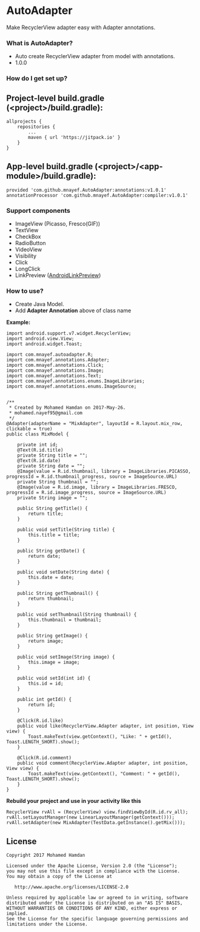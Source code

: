 # AutoAdapter #

Make RecyclerView adapter easy with Adapter annotations.

### What is AutoAdapter? ###

* Auto create RecyclerView adapter from model with annotations.
* 1.0.0

### How do I get set up? ###

**Project-level build.gradle** \(\<project>/build.gradle):
-----
```
allprojects {
    repositories {
        ...
        maven { url 'https://jitpack.io' }
    }
}
```
**App-level build.gradle** \(\<project>/\<app-module>/build.gradle):
-----

```
provided 'com.github.mnayef.AutoAdapter:annotations:v1.0.1'
annotationProcessor 'com.github.mnayef.AutoAdapter:compiler:v1.0.1'
```



### Support components ###

* ImageView (Picasso, Fresco(GIF))
* TextView
* CheckBox
* RadioButton
* VideoView
* Visibility
* Click
* LongClick
* LinkPreview ([AndroidLinkPreview](https://github.com/mnayef/AndroidLinkPreview))

### How to use? ###

* Create Java Model.
* Add **Adapter Annotation** above of class name

**Example:**


```
import android.support.v7.widget.RecyclerView;
import android.view.View;
import android.widget.Toast;

import com.mnayef.autoadapter.R;
import com.mnayef.annotations.Adapter;
import com.mnayef.annotations.Click;
import com.mnayef.annotations.Image;
import com.mnayef.annotations.Text;
import com.mnayef.annotations.enums.ImageLibraries;
import com.mnayef.annotations.enums.ImageSource;


/**
 * Created by Mohamed Hamdan on 2017-May-26.
 * mohamed.nayef95@gmail.com
 */
@Adapter(adapterName = "MixAdapter", layoutId = R.layout.mix_row, clickable = true)
public class MixModel {

    private int id;
    @Text(R.id.title)
    private String title = "";
    @Text(R.id.date)
    private String date = "";
    @Image(value = R.id.thumbnail, library = ImageLibraries.PICASSO, progressId = R.id.thumbnail_progress, source = ImageSource.URL)
    private String thumbnail = "";
    @Image(value = R.id.image, library = ImageLibraries.FRESCO, progressId = R.id.image_progress, source = ImageSource.URL)
    private String image = "";

    public String getTitle() {
        return title;
    }

    public void setTitle(String title) {
        this.title = title;
    }

    public String getDate() {
        return date;
    }

    public void setDate(String date) {
        this.date = date;
    }

    public String getThumbnail() {
        return thumbnail;
    }

    public void setThumbnail(String thumbnail) {
        this.thumbnail = thumbnail;
    }

    public String getImage() {
        return image;
    }

    public void setImage(String image) {
        this.image = image;
    }

    public void setId(int id) {
        this.id = id;
    }

    public int getId() {
        return id;
    }

    @Click(R.id.like)
    public void like(RecyclerView.Adapter adapter, int position, View view) {
        Toast.makeText(view.getContext(), "Like: " + getId(), Toast.LENGTH_SHORT).show();
    }

    @Click(R.id.comment)
    public void comment(RecyclerView.Adapter adapter, int position, View view) {
        Toast.makeText(view.getContext(), "Comment: " + getId(), Toast.LENGTH_SHORT).show();
    }
}
```

**Rebuild your project and use in your activity like this**


```
RecyclerView rvAll = (RecyclerView) view.findViewById(R.id.rv_all);
rvAll.setLayoutManager(new LinearLayoutManager(getContext()));
rvAll.setAdapter(new MixAdapter(TestData.getInstance().getMix()));
```


**License**
-----
```
Copyright 2017 Mohamed Hamdan

Licensed under the Apache License, Version 2.0 (the "License");
you may not use this file except in compliance with the License.
You may obtain a copy of the License at

   http://www.apache.org/licenses/LICENSE-2.0

Unless required by applicable law or agreed to in writing, software
distributed under the License is distributed on an "AS IS" BASIS,
WITHOUT WARRANTIES OR CONDITIONS OF ANY KIND, either express or implied.
See the License for the specific language governing permissions and
limitations under the License.
```